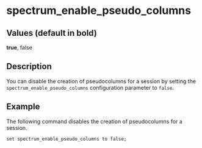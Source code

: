 # spectrum\_enable\_pseudo\_columns<a name="r_spectrum_enable_pseudo_columns"></a>

## Values \(default in bold\)<a name="r_spectrum_enable_pseudo_columns-values"></a>

**true**, false

## Description<a name="r_spectrum_enable_pseudo_columns-description"></a>

You can disable the creation of pseudocolumns for a session by setting the `spectrum_enable_pseudo_columns` configuration parameter to `false`\.

## Example<a name="r_spectrum_enable_pseudo_columns-example"></a>

The following command disables the creation of pseudocolumns for a session\. 

```
set spectrum_enable_pseudo_columns to false;
```